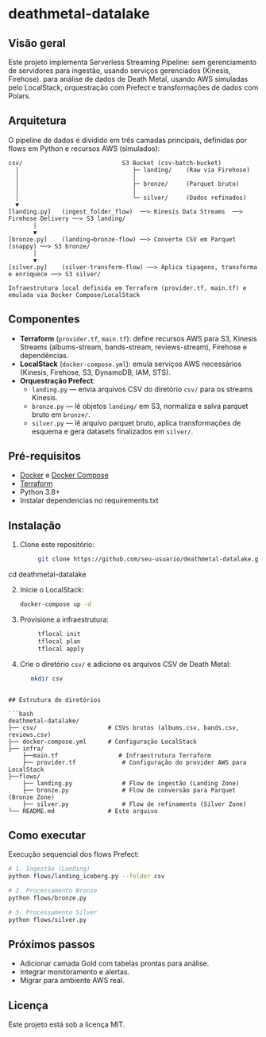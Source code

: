 # deathmetal-datalake

## Visão geral

Este projeto implementa Serverless Streaming Pipeline: sem gerenciamento de servidores para ingestão, usando serviços gerenciados (Kinesis, Firehose). para análise de dados de Death Metal, usando AWS simuladas pelo LocalStack, orquestração com Prefect e transformações de dados com Polars.

## Arquitetura

O pipeline de dados é dividido em três camadas principais, definidas por flows em Python e recursos AWS (simulados):

````text
csv/                            S3 Bucket (csv-batch-bucket)
  │                                ├─ landing/    (Raw via Firehose)
  │                                │
  │                                ├─ bronze/     (Parquet bruto)
  │                                │
  │                                └─ silver/     (Dados refinados)
  ▼
[landing.py]   (ingest_folder_flow)  ──> Kinesis Data Streams  ──> Firehose Delivery ──> S3 landing/ 
       │
       ▼
[bronze.py]    (landing→bronze-flow) ──> Converte CSV em Parquet (snappy) ──> S3 bronze/ 
       │
       ▼
[silver.py]    (silver-transform-flow) ──> Aplica tipagens, transforma e enriquece ──> S3 silver/ 

Infraestrutura local definida em Terraform (provider.tf, main.tf) e emulada via Docker Compose/LocalStack 
````
## Componentes

- **Terraform** (`provider.tf`, `main.tf`): define recursos AWS para S3, Kinesis Streams (albums-stream, bands-stream, reviews-stream), Firehose e dependências.
- **LocalStack** (`docker-compose.yml`): emula serviços AWS necessários (Kinesis, Firehose, S3, DynamoDB, IAM, STS).
- **Orquestração Prefect**:
  - `landing.py` — envia arquivos CSV do diretório `csv/` para os streams Kinesis.
  - `bronze.py` — lê objetos `landing/` em S3, normaliza e salva parquet bruto em `bronze/`.
  - `silver.py` — lê arquivo parquet bruto, aplica transformações de esquema e gera datasets finalizados em `silver/`.

## Pré-requisitos

- [Docker](https://www.docker.com/) e [Docker Compose](https://docs.docker.com/compose/)
- [Terraform](https://www.terraform.io/)
- Python 3.8+
- Instalar dependencias no requirements.txt

## Instalação

1. Clone este repositório:

   ```bash 
        git clone https://github.com/seu-usuario/deathmetal-datalake.git
   ```
cd deathmetal-datalake


2. Inicie o LocalStack:

   ```bash 
   docker-compose up -d

   ```


3. Provisione a infraestrutura:
   ```bash
        tflocal init
        tflocal plan
        tflocal apply 
   ```


4. Crie o diretório `csv/` e adicione os arquivos CSV de Death Metal:

   ```bash
      mkdir csv
   ```
   
````

## Estrutura de diretórios

```bash
deathmetal-datalake/
├── csv/                    # CSVs brutos (albums.csv, bands.csv, reviews.csv)
├── docker-compose.yml      # Configuração LocalStack 
├── infra/
    ├──main.tf                 # Infraestrutura Terraform
    ├── provider.tf             # Configuração do provider AWS para LocalStack
├──flows/
    ├── landing.py              # Flow de ingestão (Landing Zone) 
    ├── bronze.py               # Flow de conversão para Parquet (Bronze Zone)
    ├── silver.py               # Flow de refinamento (Silver Zone)
└── README.md               # Este arquivo
````

## Como executar

Execução sequencial dos flows Prefect:

```bash
# 1. Ingestão (Landing)
python flows/landing_iceberg.py --folder csv

# 2. Processamento Bronze
python flows/bronze.py

# 3. Processamento Silver
python flows/silver.py
```

## Próximos passos

* Adicionar camada Gold com tabelas prontas para análise.
* Integrar monitoramento e alertas.
* Migrar para ambiente AWS real.

## Licença

Este projeto está sob a licença MIT.
